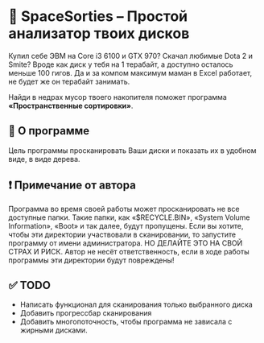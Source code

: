 ﻿# 🚀 SpaceSorties – Простой анализатор твоих дисков

Купил себе ЭВМ на Core i3 6100 и GTX 970? Скачал любимые Dota 2 и Smite?
Вроде как диск у тебя на 1 терабайт, а доступно осталось меньше 100 гигов.
Да и за компом максимум маман в Excel работает, не будет же он терабайт занимать.

Найди в недрах мусор твоего накопителя поможет программа **«Пространственные сортировки»**.

## 🤔 О программе

Цель программы просканировать Ваши диски и показать их в удобном виде, в виде дерева.

## ❗ Примечание от автора
Программа во время своей работы может просканировать не все доступные папки.
Такие папки, как «$RECYCLE.BIN», «System Volume Information», «Boot» и так далее, будут пропущены.
Если вы хотите, чтобы эти директории участвовали в сканировании, то запустите программу
от имени администратора. НО ДЕЛАЙТЕ ЭТО НА СВОЙ СТРАХ И РИСК. Автор не несёт ответственность,
если в ходе работы программы эти директории будут повреждены!

## ✅ TODO
- Написать функционал для сканирования только выбранного диска
- Добавить прогрессбар сканирования
- Добавить многопоточность, чтобы программа не зависала с жирными дисками.